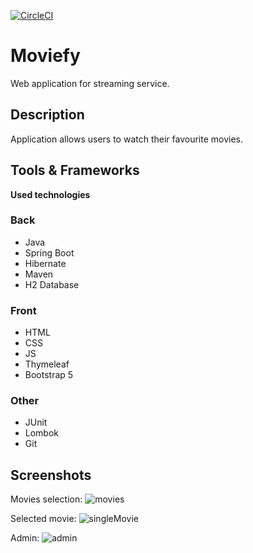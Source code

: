 [![CircleCI](https://dl.circleci.com/status-badge/img/gh/DawidWilkowski/moviesSpringBoot/tree/main.svg?style=shield)](https://dl.circleci.com/status-badge/redirect/gh/DawidWilkowski/moviesSpringBoot/tree/main)
# Moviefy

Web application for streaming service.

## Description

Application allows users to watch their favourite movies.

## Tools & Frameworks

**Used technologies**
### Back
* Java
* Spring Boot
* Hibernate
* Maven
* H2 Database

### Front
* HTML
* CSS
* JS
* Thymeleaf
* Bootstrap 5

### Other
* JUnit
* Lombok
* Git

## Screenshots

Movies selection:
![movies](https://user-images.githubusercontent.com/71447167/220585236-4ca52d06-c95e-4ff0-860d-9ad2f1c76619.png)

Selected movie:
![singleMovie](https://user-images.githubusercontent.com/71447167/220585291-aaa64cb4-2854-49b8-91b2-286c632ee11e.png)

Admin:
![admin](https://user-images.githubusercontent.com/71447167/220585325-65122b55-8d9c-4bc8-9bc6-9f469f66d922.png)

